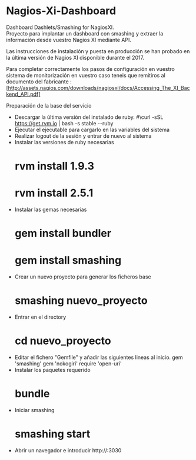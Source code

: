 # Nagios-Xi-Dashboard
Dashboard Dashlets/Smashing for NagiosXI.<br>Proyecto para implantar un dashboard con smashing y extraer la información desde vuestro Nagios XI mediante API.

Las instrucciones de instalación y puesta en producción se han probado en la última versión de Nagios XI disponible durante el 2017.<br>

Para completar correctamente los pasos de configuración en vuestro sistema de monitorización en vuestro caso teneis que remitiros al documento del fabricante : [http://assets.nagios.com/downloads/nagiosxi/docs/Accessing_The_XI_Backend_API.pdf]

Preparación de la base del servicio

- Descargar la última versión del instalado de ruby. 
    #\curl -sSL https://get.rvm.io | bash -s stable --ruby
- Ejecutar el ejecutable para cargarlo en las variables del sistema
- Realizar logout de la sesión y entrar de nuevo al sistema
- Instalar las versiones de ruby necesarias 
    # rvm install 1.9.3
    # rvm install 2.5.1
- Instalar las gemas necesarias 
    # gem install bundler
    # gem install smashing
- Crear un nuevo proyecto para generar los ficheros base
    # smashing nuevo_proyecto
- Entrar en el directory
    # cd nuevo_proyecto
- Editar el fichero "Gemfile" y añadir las siguientes lineas al inicio.
    gem 'smashing'
    gem 'nokogiri'
    require 'open-uri'
- Instalar los paquetes requerido
    # bundle
- Iniciar smashing 
    # smashing start
- Abrir un navegador e introducir http://<ip>:3030


  
